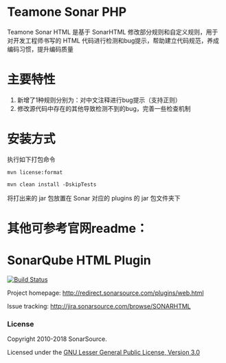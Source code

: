 
# Teamone Sonar PHP
Teamone Sonar HTML 是基于 SonarHTML 修改部分规则和自定义规则，用于对开发工程师书写的 HTML 代码进行检测和bug提示，帮助建立代码规范，养成编码习惯，提升编码质量

# 主要特性
1. 新增了1种规则分别为：对中文注释进行bug提示（支持正则）
2. 修改源代码中存在的其他导致检测不到的bug，完善一些检查机制

# 安装方式
执行如下打包命令
```shell
mvn license:format

mvn clean install -DskipTests
```

将打出来的 jar 包放置在 Sonar 对应的 plugins 的 jar 包文件夹下

# 其他可参考官网readme：

SonarQube HTML Plugin
====================
[![Build Status](https://api.travis-ci.org/SonarSource/sonar-html.svg)](https://travis-ci.org/SonarSource/sonar-html)

Project homepage:
http://redirect.sonarsource.com/plugins/web.html

Issue tracking:
http://jira.sonarsource.com/browse/SONARHTML

### License

Copyright 2010-2018 SonarSource.

Licensed under the [GNU Lesser General Public License, Version 3.0](http://www.gnu.org/licenses/lgpl.txt)
